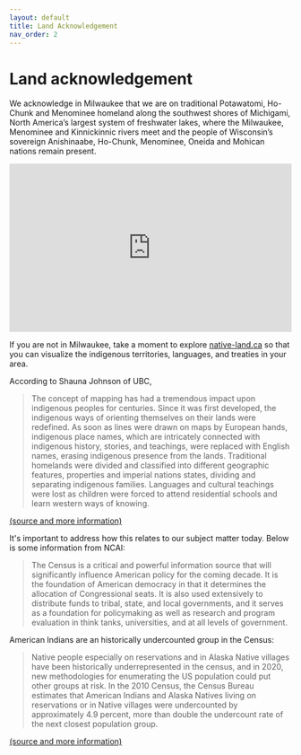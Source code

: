 ```yaml
---
layout: default
title: Land Acknowledgement
nav_order: 2
---
```

# Land acknowledgement



We acknowledge in Milwaukee that we are on traditional Potawatomi, Ho-Chunk and Menominee homeland along the southwest shores of Michigami, North America’s largest system of freshwater lakes, where the Milwaukee, Menominee and Kinnickinnic rivers meet and the people of Wisconsin’s sovereign Anishinaabe, Ho-Chunk, Menominee, Oneida and Mohican nations remain present.
<iframe src="https://native-land.ca/api/embed/embed.html?maps=territories&position=43.07737233622221,-87.88059411025475" style="width:100%; height:300px; border:none;"></iframe>

If you are not in Milwaukee, take a moment to explore [native-land.ca](https://native-land.ca/) so that you can visualize the indigenous territories, languages, and treaties in your area.

According to Shauna Johnson of UBC,

> The concept of mapping has had a tremendous impact upon indigenous peoples for centuries. 
> Since it was first developed, the indigenous ways of orienting themselves on their lands were redefined.
> As soon as lines were drawn on maps by European hands, indigenous place names, which are intricately connected with indigenous history, stories, and teachings, were replaced with English names, erasing indigenous presence from the lands. 
> Traditional homelands were divided and classified into different geographic features, properties and imperial nations states,
> dividing and separating indigenous families.
> Languages and cultural teachings were lost as children were forced to attend residential schools and learn western ways of knowing.

[(source and more information)](https://native-land.ca/resources/teachers-guide/)

It's important to address how this relates to our subject matter today. Below is some information from NCAI:

> The Census is a critical and powerful information source that will significantly influence American policy for the coming decade. 
> It is the foundation of American democracy in that it determines the allocation of Congressional seats. 
> It is also used extensively to distribute funds to tribal, state, and local governments, and 
> it serves as a foundation for policymaking as well as research and program evaluation in think tanks, universities, and 
> at all levels of government.

American Indians are an historically undercounted group in the Census:

> Native people especially on reservations and in Alaska Native villages have been historically underrepresented in the census, and 
> in 2020, new methodologies for enumerating the US population could put other groups at risk.
> In the 2010 Census, the Census Bureau estimates that American Indians and Alaska Natives living on reservations or in Native villages were undercounted by approximately 4.9 percent, 
> more than double the undercount rate of the next closest population group.  

[(source and more information)](https://www.ncai.org/policy-issues/economic-development-commerce/census)